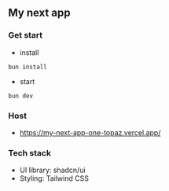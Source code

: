 ## My next app

### Get start

- install

```shell
bun install
```

- start

```shell
bun dev
```

### Host

- https://my-next-app-one-topaz.vercel.app/

### Tech stack

- UI library: shadcn/ui
- Styling: Tailwind CSS
